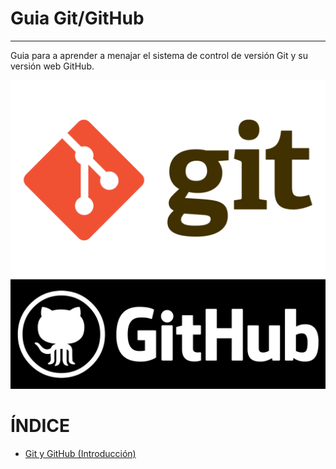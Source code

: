 # **Guia Git/GitHub**
---
Guia para a aprender a menajar el sistema de control de versión Git y su versión web GitHub.

![GitHub_logo](/IMG/Git_logo.png "Git")
![GitHub_logo](/IMG/GitHub_logo.png "GitHub")
     
      
# **ÍNDICE**    

* [Git y GitHub (Introducción)](https://github.com/JoseFerDel/Guia_Git_GitHub/blob/Zet_main/git_y_github.md)





